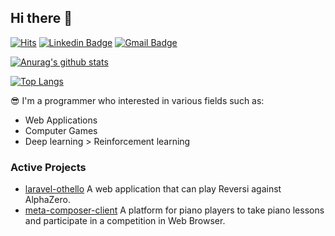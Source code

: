 ## Hi there 👋

<!--
**1ncursio/1ncursio** is a ✨ _special_ ✨ repository because its `README.md` (this file) appears on your GitHub profile.

Here are some ideas to get you started:

- 🔭 I’m currently working on ...
- 🌱 I’m currently learning ...
- 👯 I’m looking to collaborate on ...
- 🤔 I’m looking for help with ...
- 💬 Ask me about ...
- 📫 How to reach me: ...
- 😄 Pronouns: ...
- ⚡ Fun fact: ...
-->

[![Hits](https://hits.seeyoufarm.com/api/count/incr/badge.svg?url=https%3A%2F%2Fgithub.com%2F1ncursio&count_bg=%2379C83D&title_bg=%23555555&icon=&icon_color=%23E7E7E7&title=hits&edge_flat=false)](https://hits.seeyoufarm.com)
[![Linkedin Badge](https://img.shields.io/badge/-LinkedIn-blue?style=flat-square&logo=Linkedin&logoColor=white&link=https://www.linkedin.com/in/seong-yun-byeon-8183a8113/)](https://www.linkedin.com/in/yechan-kim-710186230/)
[![Gmail Badge](https://img.shields.io/badge/Gmail-d14836?style=flat-square&logo=Gmail&logoColor=white&link=mailto:snugyun01@gmail.com)](mailto:ckswn1323@g.yju.ac.kr)

[![Anurag's github stats](https://github-readme-stats.vercel.app/api?username=1ncursio)](https://github.com/anuraghazra/github-readme-stats)

[![Top Langs](https://github-readme-stats.vercel.app/api/top-langs/?username=1ncursio&layout=compact)](https://github.com/anuraghazra/github-readme-stats)

😎 I'm a programmer who interested in various fields such as:

- Web Applications
- Computer Games
- Deep learning > Reinforcement learning

### Active Projects

- [laravel-othello](https://github.com/1ncursio/laravel-othello) A web application that can play Reversi against AlphaZero.
- [meta-composer-client](https://github.com/1ncursio/meta-composer-client) A platform for piano players to take piano lessons and participate in a competition in Web Browser.
